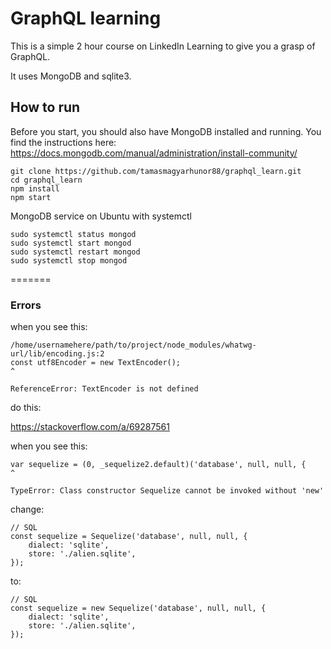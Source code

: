 # GraphQL learning 

This is a simple 2 hour course on LinkedIn Learning to give you a grasp of GraphQL. 

It uses MongoDB and sqlite3. 

## How to run

Before you start, you should also have MongoDB installed and running. You find the instructions here: https://docs.mongodb.com/manual/administration/install-community/
```
git clone https://github.com/tamasmagyarhunor88/graphql_learn.git
cd graphql_learn
npm install
npm start
```

MongoDB service on Ubuntu with systemctl 
```
sudo systemctl status mongod
sudo systemctl start mongod
sudo systemctl restart mongod
sudo systemctl stop mongod
```
=======

### Errors
when you see this:
```
/home/usernamehere/path/to/project/node_modules/whatwg-url/lib/encoding.js:2
const utf8Encoder = new TextEncoder();
^

ReferenceError: TextEncoder is not defined
```

do this:

https://stackoverflow.com/a/69287561

when you see this:

```
var sequelize = (0, _sequelize2.default)('database', null, null, {
^

TypeError: Class constructor Sequelize cannot be invoked without 'new'
```

change: 
```
// SQL
const sequelize = Sequelize('database', null, null, {
    dialect: 'sqlite',
    store: './alien.sqlite',
});
```

to:
```
// SQL
const sequelize = new Sequelize('database', null, null, {
    dialect: 'sqlite',
    store: './alien.sqlite',
});
```
